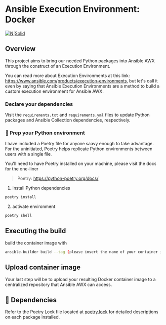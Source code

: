 # Ansible Execution Environment: Docker
[![N|Solid](https://upload.wikimedia.org/wikipedia/commons/thumb/9/96/Microsoft_logo_%282012%29.svg/512px-Microsoft_logo_%282012%29.svg.png)](https://www.ansible.com/products/execution-environments)

## Overview

This project aims to bring our needed Python packages into Ansible AWX through the construct of an Execution Environment.

You can read more about Execution Environments at this link: https://www.ansible.com/products/execution-environments, but let's call it even by saying that Ansible Execution Environments are a method to build a custom execution environment for Ansible AWX.

### Declare your dependencies

Visit the `requirements.txt` and `requirements.yml` files to update Python packages and Ansible Collection dependencies, respectively.

### 🐍 Prep your Python environment

I have included a Poetry file for anyone saavy enough to take advantage. For the uninitiated, Poetry helps replicate Python environments between users with a single file. 

You'll need to have Poetry installed on your machine, please visit the docs for the one-liner

> Poetry: https://python-poetry.org/docs/

1. install Python dependencies

```bash
poetry install
```

2. activate environment

```bash
poetry shell
```

## Executing the build

build the container image with

```bash
ansible-builder build --tag (please insert the name of your container image here)
```

## Upload container image

Your last step will be to upload your resulting Docker container image to a centralized repository that Ansible AWX can access.

## 📝 Dependencies

Refer to the Poetry Lock file located at [poetry.lock](poetry.lock) for detailed descriptions on each package installed.
